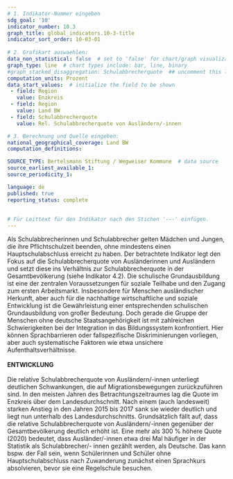 ```yaml
---
# 1. Indikator-Nummer eingeben 
sdg_goal: '10'
indicator_number: 10.3
graph_title: global_indicators.10-3-title
indicator_sort_order: 10-03-01
 
# 2. Grafikart auswaehlen: 
data_non_statistical: false  # set to 'false' for chart/graph visualization 
graph_type: line  # chart types include: bar, line, binary 
#graph_stacked_disaggregation: Schulabbrecherquote  ## uncomment this line for stacked bars. eplace 'Geschlecht' with the field of aggregation. 
computation_units: Prozent 
data_start_values:  # initialize the field to be shown  
 - field: Region 
   value: Enzkreis
 - field: Region 
   value: Land BW
 - field: Schulabbrecherquote
   value: Rel. Schulabbrecherquote von Ausländern/-innen

# 3. Berechnung und Quelle eingeben: 
national_geographical_coverage: Land BW
computation_definitions: 

SOURCE_TYPE: Bertelsmann Stiftung / Wegweiser Kommune  # data source  
source_earliest_available_1: 
source_periodicity_1: 

language: de   
published: true 
reporting_status: complete
 
 
# Für Leittext für den Indikator nach den Stichen '---' einfügen. 
---
```

Als Schulabbrecherinnen und Schulabbrecher gelten Mädchen und Jungen, die ihre Pflichtschulzeit beenden, ohne mindestens einen Hauptschulabschluss erreicht zu haben. Der betrachtete Indikator legt den Fokus auf die Schulabbrecherquote von Ausländerinnen und Ausländern und setzt diese ins Verhältnis zur Schulabbrecherquote in der Gesamtbevölkerung (siehe Indikator 4.2). Die schulische Grundausbildung ist eine der zentralen Voraussetzungen für soziale Teilhabe und den Zugang zum ersten Arbeitsmarkt. Insbesondere für Menschen ausländischer Herkunft, aber auch für die nachhaltige wirtschaftliche und soziale Entwicklung ist die Gewährleistung einer entsprechenden schulischen Grundausbildung von großer Bedeutung. Doch gerade die Gruppe der Menschen ohne deutsche Staatsangehörigkeit ist mit zahlreichen Schwierigkeiten bei der Integration in das Bildungssystem konfrontiert. Hier können Sprachbarrieren oder fallspezifische Diskriminierungen vorliegen, aber auch systematische Faktoren wie etwa unsichere Aufenthaltsverhältnisse. <br>
<br>
**ENTWICKLUNG** <br>
<br>
Die relative Schulabbrecherquote von Ausländern/-innen unterliegt deutlichen Schwankungen, die auf Migrationsbewegungen zurückzuführen sind. In den meisten Jahren des Betrachtungszeitraumes lag die Quote im Enzkreis über dem Landesdurchschnitt. Nach einem (auch landesweit) starken Anstieg in den Jahren 2015 bis 2017 sank sie wieder deutlich und liegt nun unterhalb des Landesdurchschnitts. Grundsätzlich fällt auf, dass die relative Schulabbrecherquote von Ausländern/-innen gegenüber der Gesamtbevölkerung deutlich erhöht ist. Eine mehr als 300 % höhere Quote (2020) bedeutet, dass Ausländer/-innen etwa drei Mal häufiger in der Statistik als Schulabbrecher/- innen gezählt werden, als Deutsche. Das kann bspw. der Fall sein, wenn Schülerinnen und Schüler ohne Hauptschulabschluss nach Zuwanderung zunächst einen Sprachkurs absolvieren, bevor sie eine Regelschule besuchen.
